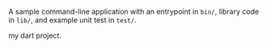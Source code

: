 A sample command-line application with an entrypoint in `bin/`, library code
in `lib/`, and example unit test in `test/`.

my dart project.

